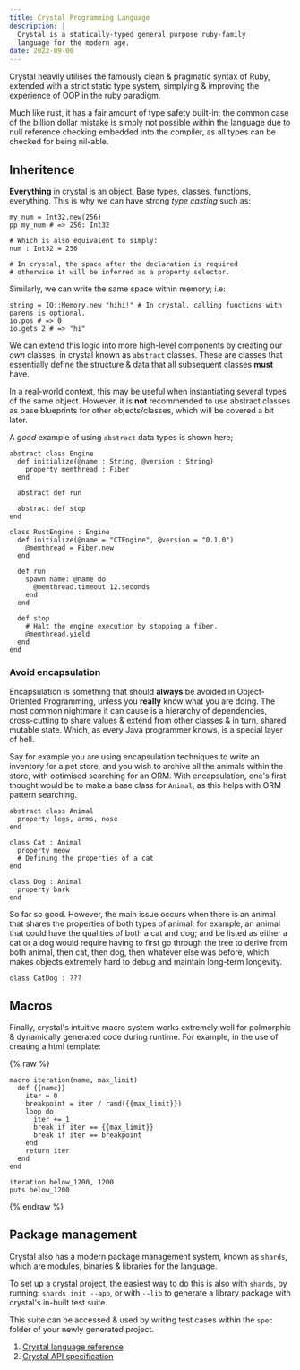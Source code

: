 ```yaml
---
title: Crystal Programming Language
description: |
  Crystal is a statically-typed general purpose ruby-family
  language for the modern age.
date: 2022-09-06
---
```


Crystal heavily utilises the famously clean & pragmatic syntax of Ruby, extended with a strict static type system, simplying & improving the experience of OOP in the ruby paradigm.

Much like rust, it has a fair amount of type safety built-in; the common case of the billion dollar mistake is simply not possible within the language due to null reference checking embedded into the compiler, as all types can be checked for being nil-able.

## Inheritence

__Everything__ in crystal is an object. Base types, classes, functions, everything.
This is why we can have strong *type casting* such as:

```crystal
my_num = Int32.new(256)
pp my_num # => 256: Int32

# Which is also equivalent to simply:
num : Int32 = 256

# In crystal, the space after the declaration is required
# otherwise it will be inferred as a property selector.
```

Similarly, we can write the same space within memory; i.e:

```crystal
string = IO::Memory.new "hihi!" # In crystal, calling functions with parens is optional.
io.pos # => 0
io.gets 2 # => "hi"
```

We can extend this logic into more high-level components by creating our *own* classes, in crystal known as `abstract` classes.
These are classes that essentially define the structure & data that all subsequent classes __must__ have.

In a real-world context, this may be useful when instantiating several types of the same object. However, it is __not__ recommended to use abstract classes as base blueprints for other objects/classes, which will be covered a bit later.

A *good* example of using `abstract` data types is shown here;
```crystal
abstract class Engine
  def initialize(@name : String, @version : String)
    property memthread : Fiber
  end

  abstract def run

  abstract def stop
end

class RustEngine : Engine
  def initialize(@name = "CTEngine", @version = "0.1.0")
    @memthread = Fiber.new
  end

  def run
    spawn name: @name do
      @memthread.timeout 12.seconds
    end
  end

  def stop
    # Halt the engine execution by stopping a fiber.
    @memthread.yield
  end
end
```

### Avoid encapsulation

Encapsulation is something that should __always__ be avoided in Object-Oriented Programming, unless you __really__ know what you are doing. The most common nightmare it can cause is a hierarchy of dependencies, cross-cutting to share values & extend from other classes & in turn, shared mutable state.
Which, as every Java programmer knows, is a special layer of hell.

Say for example you are using encapsulation techniques to write an inventory for a pet store, and you wish to archive all the animals within the store, with optimised searching for an ORM. With encapsulation, one's first thought would be to make a base class for `Animal`, as this helps with ORM pattern searching.

```crystal
abstract class Animal
  property legs, arms, nose
end

class Cat : Animal
  property meow
  # Defining the properties of a cat
end

class Dog : Animal
  property bark
end
```

So far so good. However, the main issue occurs when there is an animal that shares the properties of both
types of animal; for example, an animal that could have the qualities of both a cat and dog; and be listed as either a cat or a dog would require having to first go through the tree to derive from both animal, then cat, then dog, then whatever else was before, which makes objects extremely hard to debug and maintain long-term longevity.

```crystal
class CatDog : ???
```

## Macros

Finally, crystal's intuitive macro system works extremely well for polmorphic & dynamically generated code during runtime.
For example, in the use of creating a html template:

{% raw %}
```crystal
macro iteration(name, max_limit)
  def {{name}}
    iter = 0
    breakpoint = iter / rand({{max_limit}})
    loop do
      iter += 1
      break if iter == {{max_limit}}
      break if iter == breakpoint
    end
    return iter
  end
end

iteration below_1200, 1200
puts below_1200
```
{% endraw %}

## Package management

Crystal also has a modern package management system, known as `shards`, which are modules, binaries & libraries for the language.

To set up a crystal project, the easiest way to do this is also with `shards`, by running:
`shards init --app`, or with `--lib` to generate a library package with crystal's in-built test suite.

This suite can be accessed & used by writing test cases within the `spec` folder of your newly generated project.

1. [Crystal language reference](<https://crystal-lang.org/reference/1.5/syntax_and_semantics/index.html>)
2. [Crystal API specification](<https://crystal-lang.org/api/1.5.0/index.html>)